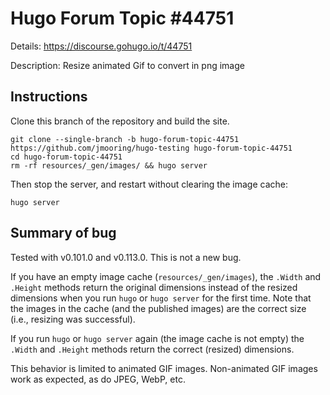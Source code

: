 # Hugo Forum Topic #44751

Details: <https://discourse.gohugo.io/t/44751>

Description: Resize animated Gif to convert in png image

## Instructions

Clone this branch of the repository and build the site.

```text
git clone --single-branch -b hugo-forum-topic-44751 https://github.com/jmooring/hugo-testing hugo-forum-topic-44751
cd hugo-forum-topic-44751
rm -rf resources/_gen/images/ && hugo server
```

Then stop the server, and restart without clearing the image cache:

```text
hugo server
```

## Summary of bug

Tested with v0.101.0 and v0.113.0. This is not a new bug.

If you have an empty image cache (`resources/_gen/images`), the `.Width` and `.Height` methods return the original dimensions instead of the resized dimensions when you run `hugo` or `hugo server` for the first time. Note that the images in the cache (and the published images) are the correct size (i.e., resizing was successful).

If you run `hugo` or `hugo server` again (the image cache is not empty) the `.Width` and `.Height` methods return the correct (resized) dimensions.

This behavior is limited to animated GIF images. Non-animated GIF images work as expected, as do JPEG, WebP, etc.
